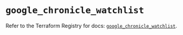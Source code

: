 # `google_chronicle_watchlist`

Refer to the Terraform Registry for docs: [`google_chronicle_watchlist`](https://registry.terraform.io/providers/hashicorp/google-beta/6.36.0/docs/resources/google_chronicle_watchlist).
